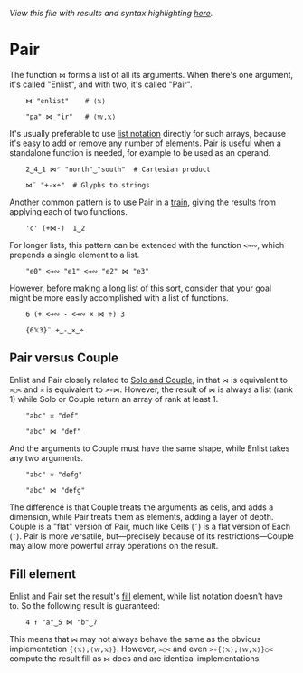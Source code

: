 *View this file with results and syntax highlighting [here](https://mlochbaum.github.io/BQN/doc/pair.html).*

# Pair

The function `⋈` forms a list of all its arguments. When there's one argument, it's called "Enlist", and with two, it's called "Pair".

        ⋈ "enlist"    # ⟨𝕩⟩

        "pa" ⋈ "ir"   # ⟨𝕨,𝕩⟩

It's usually preferable to use [list notation](arrayrepr.md#brackets) directly for such arrays, because it's easy to add or remove any number of elements. Pair is useful when a standalone function is needed, for example to be used as an operand.

        2‿4‿1 ⋈⌜ "north"‿"south"  # Cartesian product

        ⋈¨ "+-×÷"  # Glyphs to strings

Another common pattern is to use Pair in a [train](train.md), giving the results from applying each of two functions.

        'c' (+⋈-)  1‿2

For longer lists, this pattern can be extended with the function `<⊸∾`, which prepends a single element to a list.

        "e0" <⊸∾ "e1" <⊸∾ "e2" ⋈ "e3"

However, before making a long list of this sort, consider that your goal might be more easily accomplished with a list of functions.

        6 (+ <⊸∾ - <⊸∾ × ⋈ ÷) 3

        {6𝕏3}¨ +‿-‿×‿÷

## Pair versus Couple

Enlist and Pair closely related to [Solo and Couple](couple.md), in that `⋈` is equivalent to `≍○<` and `≍` is equivalent to `>∘⋈`. However, the result of `⋈` is always a list (rank 1) while Solo or Couple return an array of rank at least 1.

        "abc" ≍ "def"

        "abc" ⋈ "def"

And the arguments to Couple must have the same shape, while Enlist takes any two arguments.

        "abc" ≍ "defg"

        "abc" ⋈ "defg"

The difference is that Couple treats the arguments as cells, and adds a dimension, while Pair treats them as elements, adding a layer of depth. Couple is a "flat" version of Pair, much like Cells (`˘`) is a flat version of Each (`¨`). Pair is more versatile, but—precisely because of its restrictions—Couple may allow more powerful array operations on the result.

## Fill element

Enlist and Pair set the result's [fill](fill.md) element, while list notation doesn't have to. So the following result is guaranteed:

        4 ↑ "a"‿5 ⋈ "b"‿7

This means that `⋈` may not always behave the same as the obvious implementation `{⟨𝕩⟩;⟨𝕨,𝕩⟩}`. However, `≍○<` and even `>∘{⟨𝕩⟩;⟨𝕨,𝕩⟩}○<` compute the result fill as `⋈` does and are identical implementations.
